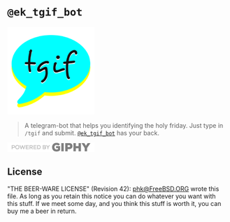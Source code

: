 # `@ek_tgif_bot`

<img
  width="200"
  src="media/tgif-logo.svg"
  alt="tgif bot logo"
/>

> A telegram-bot that helps you identifying the holy friday. Just type in `/tgif` and submit. [`@ek_tgif_bot`](https://tgif.e5l.de/) has your back.

![Powered by Giphy](./giphy.png)

## License

"THE BEER-WARE LICENSE" (Revision 42): <phk@FreeBSD.ORG> wrote this file.
As long as you retain this notice you can do whatever you want with this
stuff. If we meet some day, and you think this stuff is worth it, you
can buy me a beer in return.
